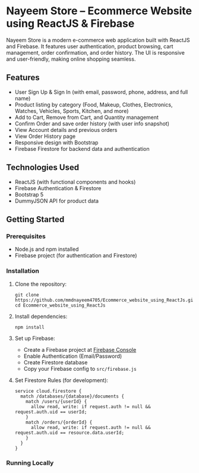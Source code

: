 # Nayeem Store – Ecommerce Website using ReactJS & Firebase

Nayeem Store is a modern e-commerce web application built with ReactJS and Firebase. It features user authentication, product browsing, cart management, order confirmation, and order history. The UI is responsive and user-friendly, making online shopping seamless.

## Features

- User Sign Up & Sign In (with email, password, phone, address, and full name)
- Product listing by category (Food, Makeup, Clothes, Electronics, Watches, Vehicles, Sports, Kitchen, and more)
- Add to Cart, Remove from Cart, and Quantity management
- Confirm Order and save order history (with user info snapshot)
- View Account details and previous orders
- View Order History page
- Responsive design with Bootstrap
- Firebase Firestore for backend data and authentication

## Technologies Used

- ReactJS (with functional components and hooks)
- Firebase Authentication & Firestore
- Bootstrap 5
- DummyJSON API for product data

## Getting Started

### Prerequisites

- Node.js and npm installed
- Firebase project (for authentication and Firestore)

### Installation

1. Clone the repository:
   ```
   git clone https://github.com/mmdnayeem4705/Ecommerce_website_using_ReactJs.git
   cd Ecommerce_website_using_ReactJs
   ```

2. Install dependencies:
   ```
   npm install
   ```

3. Set up Firebase:
   - Create a Firebase project at [Firebase Console](https://console.firebase.google.com/)
   - Enable Authentication (Email/Password)
   - Create Firestore database
   - Copy your Firebase config to `src/firebase.js`

4. Set Firestore Rules (for development):
   ```
   service cloud.firestore {
     match /databases/{database}/documents {
       match /users/{userId} {
         allow read, write: if request.auth != null && request.auth.uid == userId;
       }
       match /orders/{orderId} {
         allow read, write: if request.auth != null && request.auth.uid == resource.data.userId;
       }
     }
   }
   ```

### Running Locally



